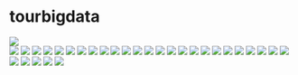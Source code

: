 # tourbigdata

<div>
<img src="https://user-images.githubusercontent.com/55614265/87290258-babcd780-c538-11ea-98b2-683c259fd47d.png">
</div>

<div>
<img src="https://user-images.githubusercontent.com/55614265/89888314-c02a4200-dc0a-11ea-851e-2368db5799e3.jpg">
<img src="https://user-images.githubusercontent.com/55614265/89888325-c4565f80-dc0a-11ea-820a-6c18b385b941.jpg">
<img src="https://user-images.githubusercontent.com/55614265/89888327-c4eef600-dc0a-11ea-81e8-6e1b4d9902c3.jpg">
<img src="https://user-images.githubusercontent.com/55614265/89888334-c6202300-dc0a-11ea-8e0a-6376e9c3e370.jpg">
<img src="https://user-images.githubusercontent.com/55614265/89888337-c6b8b980-dc0a-11ea-956c-07fa358d337a.jpg">
<img src="https://user-images.githubusercontent.com/55614265/89888339-c7515000-dc0a-11ea-902b-456f38c8cd86.jpg">
<img src="https://user-images.githubusercontent.com/55614265/89888340-c7e9e680-dc0a-11ea-8c39-e9c821b34992.jpg">
<img src="https://user-images.githubusercontent.com/55614265/89888342-c8827d00-dc0a-11ea-9122-6856c55e9ae3.jpg">
<img src="https://user-images.githubusercontent.com/55614265/89888343-c8827d00-dc0a-11ea-9eeb-cdee794f9c80.jpg">
<img src="https://user-images.githubusercontent.com/55614265/89888345-c91b1380-dc0a-11ea-96f5-f29f0c0df5cf.jpg">
<img src="https://user-images.githubusercontent.com/55614265/89888347-c9b3aa00-dc0a-11ea-978b-f9918c0a8323.jpg">
<img src="https://user-images.githubusercontent.com/55614265/89888349-c9b3aa00-dc0a-11ea-8dbe-10fc2376e3ea.jpg">
<img src="https://user-images.githubusercontent.com/55614265/89888351-cae4d700-dc0a-11ea-85a4-e00e6b6ef73b.jpg">
<img src="https://user-images.githubusercontent.com/55614265/89888352-cae4d700-dc0a-11ea-9f18-5fb2a63ed2f7.jpg">
<img src="https://user-images.githubusercontent.com/55614265/89888354-cc160400-dc0a-11ea-8486-7162f9066c35.jpg">
<img src="https://user-images.githubusercontent.com/55614265/89888355-cc160400-dc0a-11ea-9246-78bfdd323f78.jpg">
<img src="https://user-images.githubusercontent.com/55614265/89888356-ccae9a80-dc0a-11ea-977d-5bb28bd99af7.jpg">
<img src="https://user-images.githubusercontent.com/55614265/89888359-cd473100-dc0a-11ea-9a69-23d9f476d116.jpg">
<img src="https://user-images.githubusercontent.com/55614265/89888361-cd473100-dc0a-11ea-87fc-2590c982636a.jpg">
<img src="https://user-images.githubusercontent.com/55614265/89888362-cddfc780-dc0a-11ea-8c6d-e29d5865b822.jpg">
<img src="https://user-images.githubusercontent.com/55614265/89888363-ce785e00-dc0a-11ea-9c8f-a7f6cc76be0a.jpg">
<img src="https://user-images.githubusercontent.com/55614265/89888365-ce785e00-dc0a-11ea-8cce-818f23546801.jpg">
<img src="https://user-images.githubusercontent.com/55614265/89888368-cf10f480-dc0a-11ea-8569-941df438e29c.jpg">
<img src="https://user-images.githubusercontent.com/55614265/89888370-cfa98b00-dc0a-11ea-958d-abd19ea99873.jpg">
<img src="https://user-images.githubusercontent.com/55614265/89888372-cfa98b00-dc0a-11ea-819b-2bddc7368d3f.jpg">
<img src="https://user-images.githubusercontent.com/55614265/89888373-d0422180-dc0a-11ea-82a7-038c63335feb.jpg">
<img src="https://user-images.githubusercontent.com/55614265/89888375-d0dab800-dc0a-11ea-9367-a18479d2d2e4.jpg">
<img src="https://user-images.githubusercontent.com/55614265/89888380-d0dab800-dc0a-11ea-877f-adf8d52c609f.jpg">
<img src="https://user-images.githubusercontent.com/55614265/89888382-d1734e80-dc0a-11ea-847e-99a4eb8473b3.jpg">
<img src="https://user-images.githubusercontent.com/55614265/89888385-d1734e80-dc0a-11ea-975e-b4dbc8ca9ca1.jpg">
</div>
